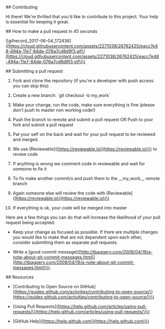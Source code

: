 \#\# Contributing



Hi there! We're thrilled that you'd like to contribute to this project. Your help is essential for keeping it great.

\#\# How to make a pull request in 45 seconds



!\[gifrecord\_2017-06-04\_172436\]\([https://cloud.githubusercontent.com/assets/2271038/26762425/eacc7e48-494a-11e7-84de-076a7cd8d9f3.gif\](https://cloud.githubusercontent.com/assets/2271038/26762425/eacc7e48-494a-11e7-84de-076a7cd8d9f3.gif\)\)

\#\# Submitting a pull request

1. Fork and clone the repository \(if you're a developer with push access you can skip this\)

2. Create a new branch: \`git checkout -b my\_work\`

3. Make your change, run the code, make sure everything is fine \(please don't push to master non working code!\)

4. Push the branch to remote and submit a pull request OR Push to your fork and submit a pull request

5. Pat your self on the back and wait for your pull request to be reviewed and merged.

6. We use \[Reviewable\]\([https://reviewable.io\](https://reviewable.io\)\) to review code

7. If anything is wrong we comment code in reviewable and wait for someone to fix it

8. To fix make another commit/s and push them to the \_\_my\_work\_\_ remote branch

9. Again someone else will review the code with \[Reviewable\]\([https://reviewable.io\](https://reviewable.io\)\)

10. If everything is ok, your code will be merged into master

Here are a few things you can do that will increase the likelihood of your pull request being accepted:

* Keep your change as focused as possible. If there are multiple changes you would like to make that are not dependent upon each other, consider submitting them as separate pull requests.

* Write a \[good commit message\]\([http://tbaggery.com/2008/04/19/a-note-about-git-commit-messages.html\](http://tbaggery.com/2008/04/19/a-note-about-git-commit-messages.html\)\).

\#\# Resources

* \[Contributing to Open Source on GitHub\]\([https://guides.github.com/activities/contributing-to-open-source/\](https://guides.github.com/activities/contributing-to-open-source/\)\)

* \[Using Pull Requests\]\([https://help.github.com/articles/using-pull-requests/\](https://help.github.com/articles/using-pull-requests/\)\)

* \[GitHub Help\]\([https://help.github.com\](https://help.github.com\)\)



